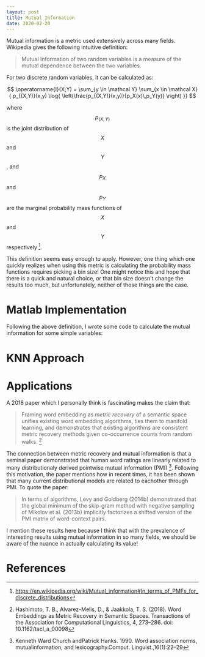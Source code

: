 ```yaml
---
layout: post
title: Mutual Information
date: 2020-02-20
---
```

Mutual information is a metric used extensively across many fields. Wikipedia gives the following intuitive definition:

> Mutual Information of two random variables is a measure of the mutual dependence between the two variables.

For two discrete random variables, it can be calculated as:

$$ \operatorname{I}(X;Y) = \sum_{y \in \mathcal Y} \sum_{x \in \mathcal X}
    { p_{(X,Y)}(x,y) \log{ \left(\frac{p_{(X,Y)}(x,y)}{p_X(x)\,p_Y(y)} \right) }} $$

where $$ p_{(X,Y)} $$ is the joint distribution of $$X$$ and $$Y$$, and $$p_X$$ and $$p_Y$$ are the marginal probability mass functions of $$X$$ and $$Y$$ respectively [^1].

This definition seems easy enough to apply. However, one thing which one quickly realizes when using this metric is calculating the probability mass functions requires picking a bin size! One might notice this and hope that there is a quick and natural choice, or that bin size doesn't change the results too much, but unfortunately, neither of those things are the case.

# Matlab Implementation
Following the above definition, I wrote some code to calculate the mutual information for some simple variables:



# KNN Approach


# Applications

A 2018 paper which I personally think is fascinating makes the claim that:

> Framing word embedding as *metric recovery* of a semantic space unifies existing word embedding algorithms, ties them to manifold learning, and demonstrates that existing algorithms are consistent metric recovery methods given co-occurrence counts from random walks. [^2]

The connection between metric recovery and mutual information is that a seminal paper demonstrated that human word ratings are linearly related to many distributionaly derived pointwise mutual information (PMI) [^3]. Following this motivation, the paper mentions how in recent times, it has been shown that many current distributional models are related to eachother through PMI. To quote the paper:

> In terms of algorithms, Levy and Goldberg (2014b) demonstrated that the global minimum of the skip-gram method with negative sampling of Mikolov et al. (2013b) implicitly factorizes a shifted version of the PMI matrix of word-context pairs. 

I mention these results here because I think that with the prevalence of interesting results using mutual information in so many fields, we should be aware of the nuance in actually calculating its value! 

# References

[^1]: https://en.wikipedia.org/wiki/Mutual_information#In_terms_of_PMFs_for_discrete_distributions
[^2]: Hashimoto, T. B., Alvarez-Melis, D., & Jaakkola, T. S. (2018). Word Embeddings as Metric Recovery in Semantic Spaces. Transactions of the Association for Computational Linguistics, 4, 273–286. doi: 10.1162/tacl_a_00098
[^3]: Kenneth Ward Church andPatrick Hanks. 1990. Word association norms, mutualinformation, and lexicography.Comput. Linguist.,16(1):22–29
